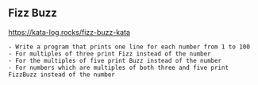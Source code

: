 <h2>Fizz Buzz</h2>

https://kata-log.rocks/fizz-buzz-kata

    - Write a program that prints one line for each number from 1 to 100
    - For multiples of three print Fizz instead of the number
    - For the multiples of five print Buzz instead of the number
    - For numbers which are multiples of both three and five print FizzBuzz instead of the number